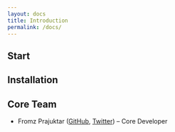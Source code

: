 ```yaml
---
layout: docs
title: Introduction
permalink: /docs/
---
```


## Start


## Installation


## Core Team

- Fromz Prajuktar ([GitHub](http://github.com/pkfrom), [Twitter](http://twitter.com/pkfrom)) – Core Developer